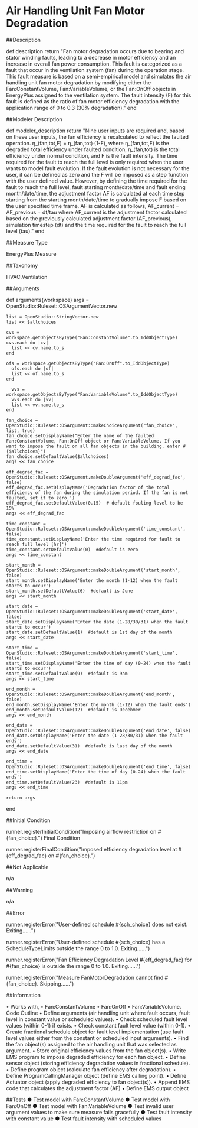 # Air Handling Unit Fan Motor Degradation

##Description

def description
    return "Fan motor degradation occurs due to bearing and stator winding faults, leading to a decrease in motor efficiency and an increase in overall fan power consumption. This fault is categorized as a fault that occur in the ventilation system (fan) during the operation stage. This fault measure is based on a semi-empirical model and simulates the air handling unit fan motor degradation by modifying either the Fan:ConstantVolume, Fan:VariableVolume, or the Fan:OnOff objects in EnergyPlus assigned to the ventilation system. The fault intensity (F) for this fault is defined as the ratio of fan motor efficiency degradation with the application range of 0 to 0.3 (30% degradation)."
end

##Modeler Description

def modeler_description
    return "Nine user inputs are required and, based on these user inputs, the fan efficiency is recalculated to reflect the faulted operation. η_(fan,tot,F) = η_(fan,tot)∙(1-F), where η_(fan,tot,F) is the degraded total efficiency under faulted condition, η_(fan,tot) is the total efficiency under normal condition, and F is the fault intensity. The time required for the fault to reach the full level is only required when the user wants to model fault evolution. If the fault evolution is not necessary for the user, it can be defined as zero and the F will be imposed as a step function with the user defined value. However, by defining the time required for the fault to reach the full level, fault starting month/date/time and fault ending month/date/time, the adjustment factor AF is calculated at each time step starting from the starting month/date/time to gradually impose F based on the user specified time frame. AF is calculated as follows, AF_current = AF_previous + dt/tau where AF_current is the adjustment factor calculated based on the previously calculated adjustment factor (AF_previous), simulation timestep (dt) and the time required for the fault to reach the full level (tau)."
  end
  
##Measure Type

EnergyPlus Measure

##Taxonomy

HVAC.Ventilation

##Arguments 

def arguments(workspace)
    args = OpenStudio::Ruleset::OSArgumentVector.new

    list = OpenStudio::StringVector.new
    list << $allchoices
	  
    cvs = workspace.getObjectsByType("Fan:ConstantVolume".to_IddObjectType)
    cvs.each do |cv|
      list << cv.name.to_s
    end
	
    ofs = workspace.getObjectsByType("Fan:OnOff".to_IddObjectType)
      ofs.each do |of|
      list << of.name.to_s
    end
	
	  vvs = workspace.getObjectsByType("Fan:VariableVolume".to_IddObjectType)
      vvs.each do |vv|
      list << vv.name.to_s
    end
	
    fan_choice = OpenStudio::Ruleset::OSArgument::makeChoiceArgument("fan_choice", list, true)
    fan_choice.setDisplayName("Enter the name of the faulted Fan:ConstantVolume, Fan:OnOff object or Fan:VariableVolume. If you want to impose the fault on all fan objects in the building, enter #{$allchoices}")
    fan_choice.setDefaultValue($allchoices)
    args << fan_choice

    eff_degrad_fac = OpenStudio::Ruleset::OSArgument.makeDoubleArgument('eff_degrad_fac', false)
    eff_degrad_fac.setDisplayName('Degradation factor of the total efficiency of the fan during the simulation period. If the fan is not faulted, set it to zero.')
    eff_degrad_fac.setDefaultValue(0.15)  # default fouling level to be 15%
    args << eff_degrad_fac
	
    time_constant = OpenStudio::Ruleset::OSArgument::makeDoubleArgument('time_constant', false)
    time_constant.setDisplayName('Enter the time required for fault to reach full level [hr]')
    time_constant.setDefaultValue(0)  #default is zero
    args << time_constant
	
    start_month = OpenStudio::Ruleset::OSArgument::makeDoubleArgument('start_month', false)
    start_month.setDisplayName('Enter the month (1-12) when the fault starts to occur')
    start_month.setDefaultValue(6)  #default is June
    args << start_month
	
    start_date = OpenStudio::Ruleset::OSArgument::makeDoubleArgument('start_date', false)
    start_date.setDisplayName('Enter the date (1-28/30/31) when the fault starts to occur')
    start_date.setDefaultValue(1)  #default is 1st day of the month
    args << start_date
	
    start_time = OpenStudio::Ruleset::OSArgument::makeDoubleArgument('start_time', false)
    start_time.setDisplayName('Enter the time of day (0-24) when the fault starts to occur')
    start_time.setDefaultValue(9)  #default is 9am
    args << start_time
	
    end_month = OpenStudio::Ruleset::OSArgument::makeDoubleArgument('end_month', false)
    end_month.setDisplayName('Enter the month (1-12) when the fault ends')
    end_month.setDefaultValue(12)  #default is Decebmer
    args << end_month
	
    end_date = OpenStudio::Ruleset::OSArgument::makeDoubleArgument('end_date', false)
    end_date.setDisplayName('Enter the date (1-28/30/31) when the fault ends')
    end_date.setDefaultValue(31)  #default is last day of the month
    args << end_date
	
    end_time = OpenStudio::Ruleset::OSArgument::makeDoubleArgument('end_time', false)
    end_time.setDisplayName('Enter the time of day (0-24) when the fault ends')
    end_time.setDefaultValue(23)  #default is 11pm
    args << end_time

    return args
  end
  
##Initial Condition

runner.registerInitialCondition("Imposing airflow restriction on #{fan_choice}.")
Final Condition

runner.registerFinalCondition("Imposed efficiency degradation level at #{eff_degrad_fac} on #{fan_choice}.")

##Not Applicable

n/a

##Warning

n/a

##Error

  runner.registerError("User-defined schedule #{sch_choice} does not exist. Exiting......")

  runner.registerError("User-defined schedule #{sch_choice} has a ScheduleTypeLimits outside     the range 0 to 1.0. Exiting......")

  runner.registerError("Fan Efficiency Degradation Level #{eff_degrad_fac} for #{fan_choice} is outside the range 0 to 1.0. Exiting......")
  
  runner.registerError("Measure FanMotorDegradation cannot find #{fan_choice}. Skipping......")

##Information

•	Works with,
•	Fan:ConstantVolume
•	Fan:OnOff
•	Fan:VariableVolume.
Code Outline
•	Define arguments (air handling unit where fault occurs, fault level in constant value or scheduled values).
•	Check scheduled fault level values (within 0-1) if exists.
•	Check constant fault level value (within 0-1).
•	Create fractional schedule object for fault level implementation (use fault level values either from the constant or scheduled input arguments).
•	Find the fan object(s) assigned to the air handling unit that was selected as argument.
•	Store original efficiency values from the fan object(s).
•	Write EMS program to impose degraded efficiency for each fan object.
•	Define sensor object (storing efficiency degradation values in fractional schedule).
•	Define program object (calculate fan efficiency after degradation).
•	Define ProgramCallingManager object (define EMS calling point).
•	Define Actuator object (apply degraded efficiency to fan object(s)).
•	Append EMS code that calculates the adjustment factor (AF)
•	Define EMS output object

##Tests
●	Test model with Fan:ConstantVolume
●	Test model with Fan:OnOff
●	Test model with Fan:VariableVolume
●	Test invalid user argument values to make sure measure fails gracefully
●	Test fault intensity with constant value
●	Test fault intensity with scheduled values



